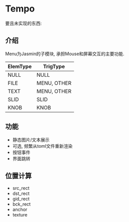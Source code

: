 # Tempo

要且未实现的东西:

## 介绍

Menu为Jasmin的子模块, 承担Mouse和屏幕交互的主要功能.


| ElemType | TrigType    |
|----------|-------------|
| NULL     | NULL        |
| FILE     | MENU, OTHER |
| TEXT     | MENU, OTHER |
| SLID     | SLID        |
| KNOB     | KNOB        |



## 功能

* 静态图片/文本展示
* 可选, 频繁从toml文件重新渲染
* 按钮事件
* 界面跳转

## 位置计算
* src_rect
* dst_rect
* gid_rect
* bck_rect
* anchor
* texture

